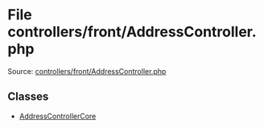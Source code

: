 File controllers/front/AddressController.php
=========

Source: [controllers/front/AddressController.php](https://github.com/PrestaShop/PrestaShop/blob/1.5.6.1/controllers/front/AddressController.php)


Classes
-------

* [AddressControllerCore](class.AddressControllerCore.md)

